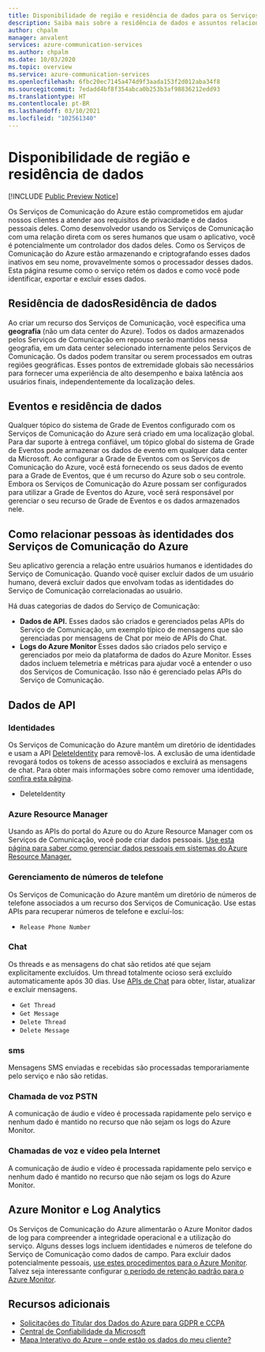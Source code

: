```yaml
---
title: Disponibilidade de região e residência de dados para os Serviços de Comunicação do Azure
description: Saiba mais sobre a residência de dados e assuntos relacionados à residência de dados nos Serviços de Comunicação do Azure
author: chpalm
manager: anvalent
services: azure-communication-services
ms.author: chpalm
ms.date: 10/03/2020
ms.topic: overview
ms.service: azure-communication-services
ms.openlocfilehash: 6fbc20ec7145a474d9f3aada153f2d012aba34f8
ms.sourcegitcommit: 7edadd4bf8f354abca0b253b3af98836212edd93
ms.translationtype: HT
ms.contentlocale: pt-BR
ms.lasthandoff: 03/10/2021
ms.locfileid: "102561340"
---
```

# <a name="region-availability-and-data-residency"></a>Disponibilidade de região e residência de dados

[!INCLUDE [Public Preview Notice](../includes/public-preview-include.md)]

Os Serviços de Comunicação do Azure estão comprometidos em ajudar nossos clientes a atender aos requisitos de privacidade e de dados pessoais deles. Como desenvolvedor usando os Serviços de Comunicação com uma relação direta com os seres humanos que usam o aplicativo, você é potencialmente um controlador dos dados deles. Como os Serviços de Comunicação do Azure estão armazenando e criptografando esses dados inativos em seu nome, provavelmente somos o processador desses dados. Esta página resume como o serviço retém os dados e como você pode identificar, exportar e excluir esses dados.

## <a name="data-residency"></a>Residência de dadosResidência de dados

Ao criar um recurso dos Serviços de Comunicação, você especifica uma **geografia** (não um data center do Azure). Todos os dados armazenados pelos Serviços de Comunicação em repouso serão mantidos nessa geografia, em um data center selecionado internamente pelos Serviços de Comunicação. Os dados podem transitar ou serem processados em outras regiões geográficas. Esses pontos de extremidade globais são necessários para fornecer uma experiência de alto desempenho e baixa latência aos usuários finais, independentemente da localização deles.

## <a name="data-residency-and-events"></a>Eventos e residência de dados

Qualquer tópico do sistema de Grade de Eventos configurado com os Serviços de Comunicação do Azure será criado em uma localização global. Para dar suporte à entrega confiável, um tópico global do sistema de Grade de Eventos pode armazenar os dados de evento em qualquer data center da Microsoft. Ao configurar a Grade de Eventos com os Serviços de Comunicação do Azure, você está fornecendo os seus dados de evento para a Grade de Eventos, que é um recurso do Azure sob o seu controle. Embora os Serviços de Comunicação do Azure possam ser configurados para utilizar a Grade de Eventos do Azure, você será responsável por gerenciar o seu recurso de Grade de Eventos e os dados armazenados nele.

## <a name="relating-humans-to-azure-communication-services-identities"></a>Como relacionar pessoas às identidades dos Serviços de Comunicação do Azure

Seu aplicativo gerencia a relação entre usuários humanos e identidades do Serviço de Comunicação. Quando você quiser excluir dados de um usuário humano, deverá excluir dados que envolvam todas as identidades do Serviço de Comunicação correlacionadas ao usuário.

Há duas categorias de dados do Serviço de Comunicação:
- **Dados de API.** Esses dados são criados e gerenciados pelas APIs do Serviço de Comunicação, um exemplo típico de mensagens que são gerenciadas por mensagens de Chat por meio de APIs do Chat.
- **Logs do Azure Monitor** Esses dados são criados pelo serviço e gerenciados por meio da plataforma de dados do Azure Monitor. Esses dados incluem telemetria e métricas para ajudar você a entender o uso dos Serviços de Comunicação. Isso não é gerenciado pelas APIs do Serviço de Comunicação.

## <a name="api-data"></a>Dados de API

### <a name="identities"></a>Identidades

Os Serviços de Comunicação do Azure mantêm um diretório de identidades e usam a API [DeleteIdentity](/rest/api/communication/communicationidentity/delete) para removê-los. A exclusão de uma identidade revogará todos os tokens de acesso associados e excluirá as mensagens de chat. Para obter mais informações sobre como remover uma identidade, [confira esta página](../quickstarts/access-tokens.md).

- DeleteIdentity

### <a name="azure-resource-manager"></a>Azure Resource Manager

Usando as APIs do portal do Azure ou do Azure Resource Manager com os Serviços de Comunicação, você pode criar dados pessoais. [Use esta página para saber como gerenciar dados pessoais em sistemas do Azure Resource Manager.](../../azure-resource-manager/management/resource-manager-personal-data.md)

### <a name="telephone-number-management"></a>Gerenciamento de números de telefone

Os Serviços de Comunicação do Azure mantêm um diretório de números de telefone associados a um recurso dos Serviços de Comunicação. Use estas APIs para recuperar números de telefone e excluí-los:
- `Release Phone Number`

### <a name="chat"></a>Chat

Os threads e as mensagens do chat são retidos até que sejam explicitamente excluídos. Um thread totalmente ocioso será excluído automaticamente após 30 dias. Use [APIs de Chat](/rest/api/communication/chat/deletechatmessage/deletechatmessage) para obter, listar, atualizar e excluir mensagens.

- `Get Thread`
- `Get Message`
- `Delete Thread`
- `Delete Message`

### <a name="sms"></a>sms

Mensagens SMS enviadas e recebidas são processadas temporariamente pelo serviço e não são retidas.

### <a name="pstn-voice-calling"></a>Chamada de voz PSTN

A comunicação de áudio e vídeo é processada rapidamente pelo serviço e nenhum dado é mantido no recurso que não sejam os logs do Azure Monitor.

### <a name="internet-voice-and-video-calling"></a>Chamadas de voz e vídeo pela Internet

A comunicação de áudio e vídeo é processada rapidamente pelo serviço e nenhum dado é mantido no recurso que não sejam os logs do Azure Monitor.

## <a name="azure-monitor-and-log-analytics"></a>Azure Monitor e Log Analytics

Os Serviços de Comunicação do Azure alimentarão o Azure Monitor dados de log para compreender a integridade operacional e a utilização do serviço. Alguns desses logs incluem identidades e números de telefone do Serviço de Comunicação como dados de campo. Para excluir dados potencialmente pessoais, [use estes procedimentos para o Azure Monitor](../../azure-monitor/logs/personal-data-mgmt.md). Talvez seja interessante configurar [o período de retenção padrão para o Azure Monitor](../../azure-monitor/logs/manage-cost-storage.md).

## <a name="additional-resources"></a>Recursos adicionais

- [Solicitações do Titular dos Dados do Azure para GDPR e CCPA](/microsoft-365/compliance/gdpr-dsr-azure)
- [Central de Confiabilidade da Microsoft](https://www.microsoft.com/trust-center/privacy/data-location)
- [Mapa Interativo do Azure – onde estão os dados do meu cliente?](https://azuredatacentermap.azurewebsites.net/)
